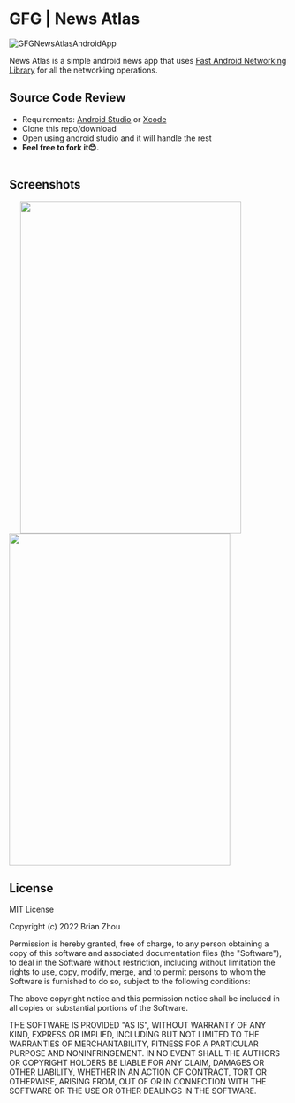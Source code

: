 # GFG | News Atlas

![GFGNewsAtlasAndroidApp](https://user-images.githubusercontent.com/39838697/151662694-5434a2e4-3b60-4b18-8197-8bf7dc49e249.gif)

News Atlas is a simple android news app that uses [Fast Android Networking Library](https://github.com/amitshekhariitbhu/Fast-Android-Networking) for all the networking operations.

## Source Code Review
* Requirements: [Android Studio](https://developer.android.com/studio/) or [Xcode](https://developer.apple.com/xcode/)<br />
* Clone this repo/download 
* Open using android studio and it will handle the rest
* **Feel free to fork it😊.**<br /><br />


## Screenshots
<img   hspace="20" src="https://user-images.githubusercontent.com/39838697/151662879-cb3f41ab-f365-4b5a-a55d-baaf16e1e35d.jpg" width="400" height="600"/><img src="https://user-images.githubusercontent.com/39838697/151662915-523d0b28-99d4-432f-85d3-83bd871ff032.jpg" width="400" height="600"/>

## License
MIT License

Copyright (c) 2022 Brian Zhou

Permission is hereby granted, free of charge, to any person obtaining a copy
of this software and associated documentation files (the "Software"), to deal
in the Software without restriction, including without limitation the rights
to use, copy, modify, merge, and to permit persons to whom the Software is
furnished to do so, subject to the following conditions:

The above copyright notice and this permission notice shall be included in all
copies or substantial portions of the Software.

THE SOFTWARE IS PROVIDED "AS IS", WITHOUT WARRANTY OF ANY KIND, EXPRESS OR
IMPLIED, INCLUDING BUT NOT LIMITED TO THE WARRANTIES OF MERCHANTABILITY,
FITNESS FOR A PARTICULAR PURPOSE AND NONINFRINGEMENT. IN NO EVENT SHALL THE
AUTHORS OR COPYRIGHT HOLDERS BE LIABLE FOR ANY CLAIM, DAMAGES OR OTHER
LIABILITY, WHETHER IN AN ACTION OF CONTRACT, TORT OR OTHERWISE, ARISING FROM,
OUT OF OR IN CONNECTION WITH THE SOFTWARE OR THE USE OR OTHER DEALINGS IN THE
SOFTWARE.
